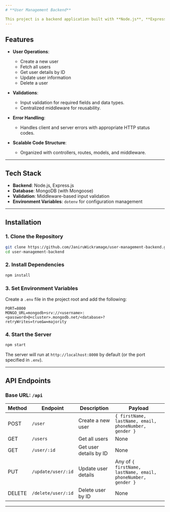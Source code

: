 ```yaml
---
# **User Management Backend**

This project is a backend application built with **Node.js**, **Express.js**, and **MongoDB** to manage user operations such as creating, reading, updating, and deleting users. It includes input validations, middleware, and robust error handling.
---
```


## **Features**

- **User Operations**:

  - Create a new user
  - Fetch all users
  - Get user details by ID
  - Update user information
  - Delete a user

- **Validations**:

  - Input validation for required fields and data types.
  - Centralized middleware for reusability.

- **Error Handling**:

  - Handles client and server errors with appropriate HTTP status codes.

- **Scalable Code Structure**:
  - Organized with controllers, routes, models, and middleware.

---

## **Tech Stack**

- **Backend**: Node.js, Express.js
- **Database**: MongoDB (with Mongoose)
- **Validation**: Middleware-based input validation
- **Environment Variables**: `dotenv` for configuration management

---

## **Installation**

### **1. Clone the Repository**

```bash
git clone https://github.com/JaniruWickramage/user-management-backend.git
cd user-management-backend
```

### **2. Install Dependencies**

```bash
npm install
```

### **3. Set Environment Variables**

Create a `.env` file in the project root and add the following:

```plaintext
PORT=8000
MONGO_URL=mongodb+srv://<username>:<password>@<cluster>.mongodb.net/<database>?retryWrites=true&w=majority
```

### **4. Start the Server**

```bash
npm start
```

The server will run at `http://localhost:8000` by default (or the port specified in `.env`).

---

## **API Endpoints**

### **Base URL**: `/api`

| **Method** | **Endpoint**       | **Description**        | **Payload**                                                  |
| ---------- | ------------------ | ---------------------- | ------------------------------------------------------------ |
| POST       | `/user`            | Create a new user      | `{ firstName, lastName, email, phoneNumber, gender }`        |
| GET        | `/users`           | Get all users          | None                                                         |
| GET        | `/user/:id`        | Get user details by ID | None                                                         |
| PUT        | `/update/user/:id` | Update user details    | Any of `{ firstName, lastName, email, phoneNumber, gender }` |
| DELETE     | `/delete/user/:id` | Delete user by ID      | None                                                         |

---

